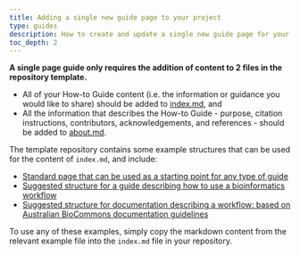 ```yaml
---
title: Adding a single new guide page to your project
type: guides
description: How to create and update a single new guide page for your How-to Guide.
toc_depth: 2
---
```



**A single page guide only requires the addition of content to 2 files in the repository template.**

- All of your How-to Guide content (i.e. the information or guidance you would like to share) should be added to [index.md](https://github.com/AustralianBioCommons/guide-template/blob/132851cbc0bb112cafbaa623487e4524af5dee36/index.md), and 
- All the information that describes the How-to Guide - purpose, citation instructions, contributors, acknowledgements, and references - should be added to [about.md](https://github.com/AustralianBioCommons/guide-template/blob/132851cbc0bb112cafbaa623487e4524af5dee36/pages/about.md).

The template repository contains some example structures that can be used for the content of `index.md`, and include:

- [Standard page that can be used as a starting point for any type of guide]()
- [Suggested structure for a guide describing how to use a bioinformatics workflow]()
- [Suggested structure for documentation describing a workflow: based on Australian BioCommons documentation guidelines]()

To use any of these examples, simply copy the markdown content from the relevant example file into the `index.md` file in your repository.

